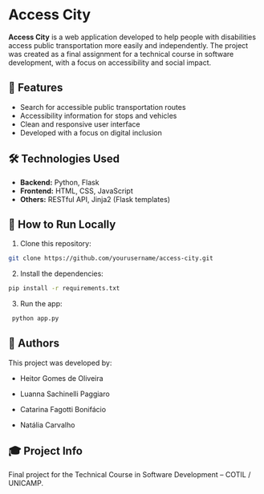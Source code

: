 # Access City

**Access City** is a web application developed to help people with disabilities access public transportation more easily and independently. The project was created as a final assignment for a technical course in software development, with a focus on accessibility and social impact.

## 🌟 Features

- Search for accessible public transportation routes
- Accessibility information for stops and vehicles
- Clean and responsive user interface
- Developed with a focus on digital inclusion

## 🛠 Technologies Used

- **Backend:** Python, Flask
- **Frontend:** HTML, CSS, JavaScript
- **Others:** RESTful API, Jinja2 (Flask templates)

## 📌 How to Run Locally

1. Clone this repository:
  ```bash
  git clone https://github.com/yourusername/access-city.git
  ```

2. Install the dependencies:
  ```bash
  pip install -r requirements.txt
  ```

3. Run the app:
  ```bash
   python app.py
  ```

## 👥 Authors
This project was developed by:

- Heitor Gomes de Oliveira

- Luanna Sachinelli Paggiaro

- Catarina Fagotti Bonifácio

- Natália Carvalho

## 🎓 Project Info
Final project for the Technical Course in Software Development – COTIL / UNICAMP.
